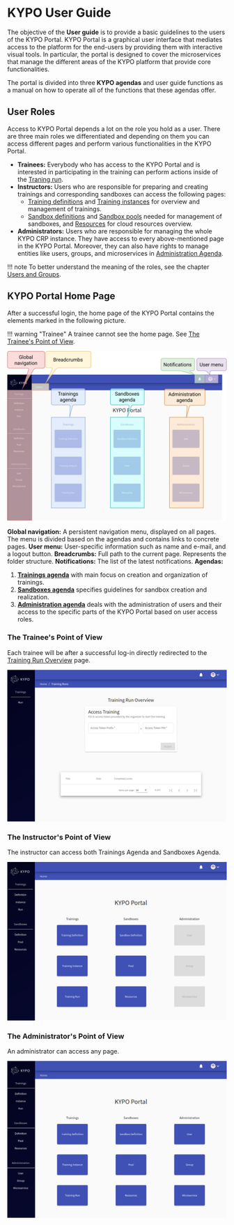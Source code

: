 # KYPO User Guide

The objective of the **User guide** is to provide a basic guidelines to the users of the KYPO Portal. KYPO Portal is a graphical user interface that mediates access to the platform for the end-users by providing them with interactive visual tools. In particular, the portal is designed to cover the microservices that manage the different areas of the KYPO platform that provide core functionalities.

The portal is divided into three **KYPO agendas** and user guide functions as a manual on how to operate all of the functions that these agendas offer.

## User Roles

Access to KYPO Portal depends a lot on the role you hold as a user. There are three main roles we differentiated and depending on them you can access different pages and perform various functionalities in the KYPO Portal.

* **Trainees:** Everybody who has access to the KYPO Portal and is interested in participating in the training can perform actions inside of the [Traning run](../training-agenda/training-run).
* **Instructors:** Users who are responsible for preparing and creating trainings and corresponding sandboxes can access the following pages: 
    * [Training definitions](../training-agenda/training-definition) and [Training instances](../training-agenda/training-instance) for overview and management of trainings. 
    * [Sandbox definitions](../sandbox-agenda/sandbox-definition) and [Sandbox pools](../sandbox-agenda/pool) needed for management of sandboxes, and [Resources](../sandbox-agenda/resources) for cloud resources overview.
* **Administrators:** Users who are responsible for managing the whole KYPO CRP instance. They have access to every above-mentioned page in the KYPO Portal. Moreover, they can also have rights to manage entities like users, groups, and microservices in [Administration Agenda](../administration-agenda/administration-agenda-overview). 

!!! note
    To better understand the meaning of the roles, see the chapter [Users and Groups](../../user-guide-advanced/users-and-groups/roles).


## KYPO Portal Home Page

After a successful login, the home page of the KYPO Portal contains the elements marked in the following picture. 

!!! warning "Trainee"
    A trainee cannot see the home page. See [The Trainee's Point of View](#the-trainees-point-of-view).

![KYPO-home-page](../img/user-guide-basic/KYPO-home-page.png)


**Global navigation:** A persistent navigation menu, displayed on all pages. The menu is divided based on the agendas and contains links to concrete pages.
**User menu:** User-specific information such as name and e-mail, and a logout button.
**Breadcrumbs:** Full path to the current page. Represents the folder structure.
**Notifications:** The list of the latest notifications.
**Agendas:**

 1. **[Trainings agenda](./training-agenda/training-agenda-overview.md)** with main focus on creation and organization of trainings.
 2. **[Sandboxes agenda](./sandbox-agenda/sandbox-agenda-overview.md)** specifies guidelines for sandbox creation and realization. 
 3. **[Administration agenda](./administration-agenda/administration-agenda-overview.md)** deals with the administration of users and their access to the specific parts of the KYPO Portal based on user access roles.

### The Trainee's Point of View
Each trainee will be after a successful log-in directly redirected to the [Training Run Overview](../training-agenda/training-run/#training-runs-overview) page. 

![KYPO-home-page-trainee](../img/user-guide-basic/KYPO-home-page-trainee.png)


### The Instructor's Point of View
The instructor can access both Trainings Agenda and Sandboxes Agenda. 

![KYPO-home-page-trainee](../img/user-guide-basic/KYPO-home-page-instructor.png)

### The Administrator's Point of View 

An administrator can access any page. 

![KYPO-home-page-admin](../img/user-guide-basic/KYPO-home-page-admin.png)

